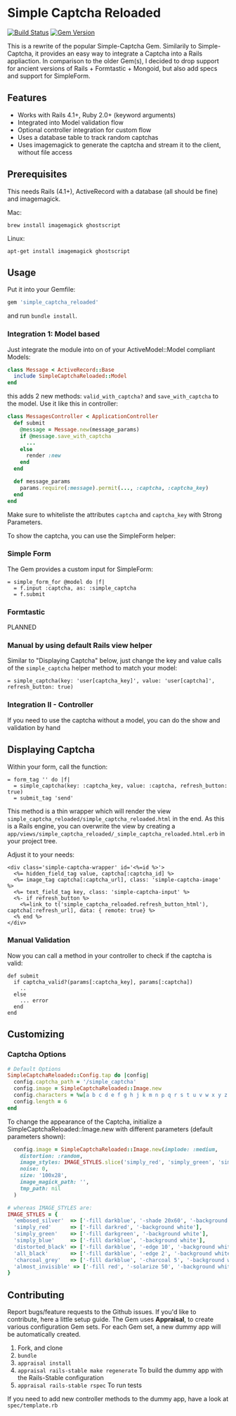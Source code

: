 # Simple Captcha Reloaded

[![Build Status](https://travis-ci.org/zealot128/simple_captcha_reloaded.svg?branch=master)](https://travis-ci.org/zealot128/simple_captcha_reloaded)
[![Gem Version](https://badge.fury.io/rb/simple_captcha_reloaded.svg)](http://badge.fury.io/rb/simple_captcha_reloaded)

This is a rewrite of the popular Simple-Captcha Gem. Similarily to Simple-Captcha, it provides an easy way to integrate a Captcha into a Rails appliaction. In comparison to the older Gem(s), I decided to drop support for ancient versions of Rails + Formtastic + Mongoid, but also add specs and support for SimpleForm.

## Features

* Works with Rails 4.1+, Ruby 2.0+ (keyword arguments)
* Integrated into Model validation flow
* Optional controller integration for custom flow
* Uses a database table to track random captchas
* Uses imagemagick to generate the captcha and stream it to the client, without file access

## Prerequisites

This needs Rails (4.1+), ActiveRecord with a database (all should be fine) and imagemagick.

Mac:

```
brew install imagemagick ghostscript
```

Linux:

```
apt-get install imagemagick ghostscript
```

## Usage

Put it into your Gemfile:

```ruby
gem 'simple_captcha_reloaded'
```

and run ``bundle install``.


### Integration 1: Model based

Just integrate the module into on of your ActiveModel::Model compliant Models:

```ruby
class Message < ActiveRecord::Base
  include SimpleCaptchaReloaded::Model
end
```

this adds 2 new methods: ``valid_with_captcha?`` and ``save_with_captcha`` to the model. Use it like this in controller:

```ruby
class MessagesController < ApplicationController
  def submit
    @message = Message.new(message_params)
    if @message.save_with_captcha
      ...
    else
      render :new
    end
  end

  def message_params
    params.require(:message).permit(..., :captcha, :captcha_key)
  end
end
```

Make sure to whiteliste the attributes ``captcha`` and ``captcha_key`` with Strong Parameters.

To show the captcha, you can use the SimpleForm helper:

### Simple Form

The Gem provides a custom input for SimpleForm:

```slim
= simple_form_for @model do |f|
  = f.input :captcha, as: :simple_captcha
  = f.submit
```

### Formtastic

PLANNED

### Manual by using default Rails view helper

Similar to "Displaying Captcha" below, just change the key and value calls of the ``simple_captcha`` helper method to match your model:

```slim
= simple_captcha(key: 'user[captcha_key]', value: 'user[captcha]', refresh_button: true)
```

### Integration II - Controller

If you need to use the captcha without a model, you can do the show and validation by hand

## Displaying Captcha

Within your form, call the function:

```slim
= form_tag '' do |f|
  = simple_captcha(key: :captcha_key, value: :captcha, refresh_button: true)
  = submit_tag 'send'
```

This method is a thin wrapper which will render the view ``simple_captcha_reloaded/simple_captcha_reloaded.html`` in the end. As this is a Rails engine, you can overwrite the view by creating a ``app/views/simple_captcha_reloaded/_simple_captcha_reloaded.html.erb`` in your project tree.

Adjust it to your needs:

```erb
<div class='simple-captcha-wrapper' id='<%=id %>'>
  <%= hidden_field_tag value, captcha[:captcha_id] %>
  <%= image_tag captcha[:captcha_url], class: 'simple-captcha-image' %>
  <%= text_field_tag key, class: 'simple-captcha-input' %>
  <%- if refresh_button %>
    <%=link_to t('simple_captcha_reloaded.refresh_button_html'), captcha[:refresh_url], data: { remote: true} %>
  <% end %>
</div>
```

### Manual Validation

Now you can call a method in your controller to check if the captcha is valid:

```
def submit
  if captcha_valid?(params[:captcha_key], params[:captcha])
    ..
  else
    ... error
  end
end
```

## Customizing

### Captcha Options

```ruby
# Default Options
SimpleCaptchaReloaded::Config.tap do |config|
  config.captcha_path = '/simple_captcha'
  config.image = SimpleCaptchaReloaded::Image.new
  config.characters = %w[a b c d e f g h j k m n p q r s t u v w x y z 0 2 3 4 5 6 8 9]
  config.length = 6
end
```

To change the appearance of the Captcha, initialize a SimpleCaptchaReloaded::Image.new with different parameters (default parameters shown):

```ruby
  config.image = SimpleCaptchaReloaded::Image.new(implode: :medium,
    distortion: :random,
    image_styles: IMAGE_STYLES.slice('simply_red', 'simply_green', 'simply_blue'),
    noise: 0,
    size: '100x28',
    image_magick_path: '',
    tmp_path: nil
  )

# whereas IMAGE_STYLES are:
IMAGE_STYLES = {
  'embosed_silver'  => ['-fill darkblue', '-shade 20x60', '-background white'],
  'simply_red'      => ['-fill darkred', '-background white'],
  'simply_green'    => ['-fill darkgreen', '-background white'],
  'simply_blue'     => ['-fill darkblue', '-background white'],
  'distorted_black' => ['-fill darkblue', '-edge 10', '-background white'],
  'all_black'       => ['-fill darkblue', '-edge 2', '-background white'],
  'charcoal_grey'   => ['-fill darkblue', '-charcoal 5', '-background white'],
  'almost_invisible' => ['-fill red', '-solarize 50', '-background white']
}
```


## Contributing

Report bugs/feature requests to the Github issues.
If you'd like to contribute, here a little setup guide.
The Gem uses **Appraisal**, to create various configuration Gem sets. For each Gem set, a new dummy app will be automatically created.

1. Fork, and clone
2. ``bundle``
3. ``appraisal install``
4. ``appraisal rails-stable make regenerate`` To build the dummy app with the Rails-Stable configuration
4. ``appraisal rails-stable rspec`` To run tests

If you need to add new controller methods to the dummy app, have a look at ``spec/template.rb``

